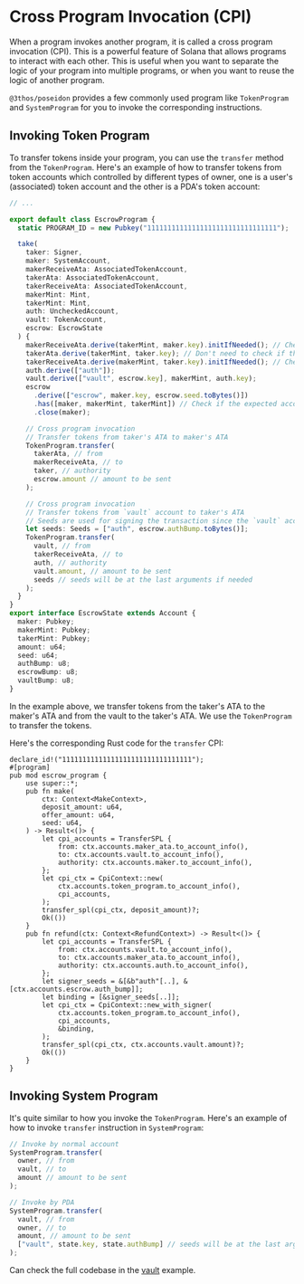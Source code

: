 # Cross Program Invocation (CPI)

When a program invokes another program, it is called a cross program invocation (CPI). This is a powerful feature of Solana that allows programs to interact with each other. This is useful when you want to separate the logic of your program into multiple programs, or when you want to reuse the logic of another program.

`@3thos/poseidon` provides a few commonly used program like `TokenProgram` and `SystemProgram` for you to invoke the corresponding instructions.

## Invoking Token Program

To transfer tokens inside your program, you can use the `transfer` method from the `TokenProgram`. Here's an example of how to transfer tokens from token accounts which controlled by different types of owner, one is a user's (associated) token account and the other is a PDA's token account:

```typescript
// ...

export default class EscrowProgram {
  static PROGRAM_ID = new Pubkey("11111111111111111111111111111111");

  take(
    taker: Signer,
    maker: SystemAccount,
    makerReceiveAta: AssociatedTokenAccount,
    takerAta: AssociatedTokenAccount,
    takerReceiveAta: AssociatedTokenAccount,
    makerMint: Mint,
    takerMint: Mint,
    auth: UncheckedAccount,
    vault: TokenAccount,
    escrow: EscrowState
  ) {
    makerReceiveAta.derive(takerMint, maker.key).initIfNeeded(); // Check if the associated token account is initialized
    takerAta.derive(takerMint, taker.key); // Don't need to check if the ATA is initialized, because if it's not, the transfer will fail
    takerReceiveAta.derive(makerMint, taker.key).initIfNeeded(); // Check if the associated token account is initialized
    auth.derive(["auth"]);
    vault.derive(["vault", escrow.key], makerMint, auth.key);
    escrow
      .derive(["escrow", maker.key, escrow.seed.toBytes()])
      .has([maker, makerMint, takerMint]) // Check if the expected accounts are the same as the provided accounts
      .close(maker);

    // Cross program invocation
    // Transfer tokens from taker's ATA to maker's ATA
    TokenProgram.transfer(
      takerAta, // from
      makerReceiveAta, // to
      taker, // authority
      escrow.amount // amount to be sent
    );

    // Cross program invocation
    // Transfer tokens from `vault` account to taker's ATA
    // Seeds are used for signing the transaction since the `vault` account is owned by the `auth` PDA under the escrow program
    let seeds: Seeds = ["auth", escrow.authBump.toBytes()];
    TokenProgram.transfer(
      vault, // from
      takerReceiveAta, // to
      auth, // authority
      vault.amount, // amount to be sent
      seeds // seeds will be at the last arguments if needed
    );
  }
}
export interface EscrowState extends Account {
  maker: Pubkey;
  makerMint: Pubkey;
  takerMint: Pubkey;
  amount: u64;
  seed: u64;
  authBump: u8;
  escrowBump: u8;
  vaultBump: u8;
}
```

In the example above, we transfer tokens from the taker's ATA to the maker's ATA and from the vault to the taker's ATA. We use the `TokenProgram` to transfer the tokens.

Here's the corresponding Rust code for the `transfer` CPI:

```rust,ignore
declare_id!("11111111111111111111111111111111");
#[program]
pub mod escrow_program {
    use super::*;
    pub fn make(
        ctx: Context<MakeContext>,
        deposit_amount: u64,
        offer_amount: u64,
        seed: u64,
    ) -> Result<()> {
        let cpi_accounts = TransferSPL {
            from: ctx.accounts.maker_ata.to_account_info(),
            to: ctx.accounts.vault.to_account_info(),
            authority: ctx.accounts.maker.to_account_info(),
        };
        let cpi_ctx = CpiContext::new(
            ctx.accounts.token_program.to_account_info(),
            cpi_accounts,
        );
        transfer_spl(cpi_ctx, deposit_amount)?;
        Ok(())
    }
    pub fn refund(ctx: Context<RefundContext>) -> Result<()> {
        let cpi_accounts = TransferSPL {
            from: ctx.accounts.vault.to_account_info(),
            to: ctx.accounts.maker_ata.to_account_info(),
            authority: ctx.accounts.auth.to_account_info(),
        };
        let signer_seeds = &[&b"auth"[..], &[ctx.accounts.escrow.auth_bump]];
        let binding = [&signer_seeds[..]];
        let cpi_ctx = CpiContext::new_with_signer(
            ctx.accounts.token_program.to_account_info(),
            cpi_accounts,
            &binding,
        );
        transfer_spl(cpi_ctx, ctx.accounts.vault.amount)?;
        Ok(())
    }
}
```

## Invoking System Program

It's quite similar to how you invoke the `TokenProgram`. Here's an example of how to invoke `transfer` instruction in `SystemProgram`:

```typescript
// Invoke by normal account
SystemProgram.transfer(
  owner, // from
  vault, // to
  amount // amount to be sent
);

// Invoke by PDA
SystemProgram.transfer(
  vault, // from
  owner, // to
  amount, // amount to be sent
  ["vault", state.key, state.authBump] // seeds will be at the last arguments if needed
);
```

Can check the full codebase in the [vault](../../../examples/vault/typescript/vault.ts) example.
